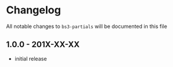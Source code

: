 # Changelog

All notable changes to `bs3-partials` will be documented in this file

## 1.0.0 - 201X-XX-XX

- initial release
